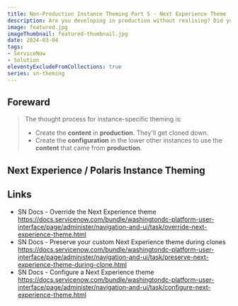 ```yaml
---
title: Non-Production Instance Theming Part 5 - Next Experience Theme
description: Are you developing in production without realising? Did you accidentally delete that production data, or load test data into your live instance? It's easy to forget which ServiceNow instance you are in. Giving all of your ServiceNow instances an eye-catching coloured banner will be a constant reminder of which instance you are in.
image: featured.jpg
imageThumbnail: featured-thumbnail.jpg
date: 2024-03-04
tags:
- ServiceNow
- Solution
eleventyExcludeFromCollections: true
series: sn-theming
---
```


## Foreward
> The thought process for instance-specific theming is:
> * Create the **content** in **production**. They'll get cloned down.
> * Create the **configuration** in the lower other instances to use the **content** that came from **production**.

## Next Experience / Polaris Instance Theming



## Links
* SN Docs - Override the Next Experience theme
 https://docs.servicenow.com/bundle/washingtondc-platform-user-interface/page/administer/navigation-and-ui/task/override-next-experience-theme.html
* SN Docs - Preserve your custom Next Experience theme during clones
 https://docs.servicenow.com/bundle/washingtondc-platform-user-interface/page/administer/navigation-and-ui/task/preserve-next-experience-theme-during-clone.html
* SN Docs - Configure a Next Experience theme
 https://docs.servicenow.com/bundle/washingtondc-platform-user-interface/page/administer/navigation-and-ui/task/configure-next-experience-theme.html